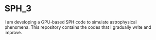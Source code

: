 # SPH_3
I am developing a GPU-based SPH code to simulate astrophysical phenomena. This repository contains the codes that I gradually write and improve.

